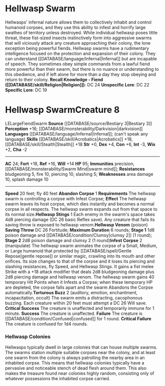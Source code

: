 ﻿---
ac: '24'
alignment: LE
all_resistance: null
burrow_speed: null
charisma: '-2'
climb_speed: null
constitution: '+6'
creature_ability:
- Abandon Corpse
- Hellwasp Stings
- Hellwasp Venom
- Infest Corpse
- Torturous Buzz
creature_family: null
description: 'Hellwasps'' infernal nature allows them to collectively inhabit and
  control [[DATABASE/trait/Humanoid|humanoid]] corpses, and they use this ability
  to infest and horrify large swathes of territory unless destroyed. While individual
  hellwasp poses little threat, these fist-sized insects instinctively form into aggressive
  swarms that will viciously attack any creature approaching their colony, the lone
  exception being powerful [[DATABASE/trait/Fiend|fiends]] .<br/><br/> Hellwasp swarms
  have a rudimentary intelligence focused on the protection and expansion of their
  colony. They can understand [[DATABASE/language/Infernal|Infernal]] but are incapable
  of speech. They sometimes obey simple commands from a lawful fiend more powerful
  than their swarm, but there is no nuance or understanding to this obedience, and
  if left alone for more than a day they stop obeying and return to their colony.<br/><br/><b><u>Recall
  Knowledge - Fiend</u> ( [[DATABASE/skill/Religion|Religion]] )</b>: DC 24<br/><b><u>Unspecific
  Lore</u></b>: DC 22<br/><b><u>Specific Lore</u></b>: DC 19'
dexterity: '+4'
element: null
fly_speed: '40'
fortitude: '+18'
hardness: null
hp: '95'
id: '1191'
immunity:
- precision
- '[[DATABASE/monsterability/Swarm Mind|swarm mind]]'
intelligence: '-3'
land_speed: '20'
language:
- '[[DATABASE/language/Infernal|Infernal]] ; (can''t speak any language)'
level: '8'
max_speed: '40'
name: Hellwasp Swarm
perception: '+16'
rarity: Common
reflex: '+16'
resistance:
- bludgeoning 5
- fire 10
- piercing 10
- slashing 5
rus_type_level: null
school: null
sense:
- '[[DATABASE/monsterability/Darkvision|darkvision]]'
size: Large
skill:
- '[[DATABASE/skill/Acrobatics|Acrobatics]] +18'
- '[[DATABASE/skill/Stealth|Stealth]] +18'
source: '[[DATABASE/source/Bestiary 3|Bestiary 3]]'
speed:
- 20 feet; fly 40 feet
spell: null
strength: '+0'
strength_req: '0'
strongest_save:
- Fortitude
swim_speed: null
trait:
- '[[DATABASE/trait/Fiend|Fiend]]'
- '[[DATABASE/trait/Swarm|Swarm]]'
type: Creature
vision: Darkvision
weakest_save:
- Will
weakness:
- area damage 10
- '[[DATABASE/trait/Splash|splash]] damage 10'
will: '+14'
wisdom: '+2'

---
# Hellwasp Swarm

Hellwasps' infernal nature allows them to collectively inhabit and control humanoid corpses, and they use this ability to infest and horrify large swathes of territory unless destroyed. While individual hellwasp poses little threat, these fist-sized insects instinctively form into aggressive swarms that will viciously attack any creature approaching their colony, the lone exception being powerful fiends.
 Hellwasp swarms have a rudimentary intelligence focused on the protection and expansion of their colony. They can understand [[DATABASE/language/Infernal|Infernal]] but are incapable of speech. They sometimes obey simple commands from a lawful fiend more powerful than their swarm, but there is no nuance or understanding to this obedience, and if left alone for more than a day they stop obeying and return to their colony.
**Recall Knowledge - Fiend ([[DATABASE/skill/Religion|Religion]])**: DC 24
**Unspecific Lore**: DC 22
**Specific Lore**: DC 19

# Hellwasp Swarm<span class="item-type">Creature 8</span>

<span class="trait-alignment item-trait">LE</span><span class="trait-size item-trait">Large</span><span class="item-trait">Fiend</span><span class="item-trait">Swarm</span>
**Source** [[DATABASE/source/Bestiary 3|Bestiary 3]]
**Perception** +16; [[DATABASE/monsterability/Darkvision|darkvision]]
**Languages** [[DATABASE/language/Infernal|Infernal]]; (can't speak any language)
**Skills** [[DATABASE/skill/Acrobatics|Acrobatics]] +18, [[DATABASE/skill/Stealth|Stealth]] +18
**Str** +0, **Dex** +4, **Con** +6, **Int** -3, **Wis** +2, **Cha** -2

---
**AC** 24; **Fort** +18, **Ref** +16, **Will** +14
**HP** 95; **Immunities** precision, [[DATABASE/monsterability/Swarm Mind|swarm mind]]; **Resistances** bludgeoning 5, fire 10, piercing 10, slashing 5; **Weaknesses** area damage 10, splash damage 10

---
**Speed** 20 feet; fly 40 feet
<span class="in-box-ability">**Abandon Corpse** <span class="action-icon">1</span> **Requirements** The hellwasp swarm is controlling a corpse with Infest Corpse; **Effect** The hellwasp swarm leaves its host corpse, which dies instantly and becomes a normal corpse in all respects. The hellwasp swarm expands out from that space to its normal size.</span><span class="in-box-ability">**Hellwasp Stings** <span class="action-icon">1</span> Each enemy in the swarm's space takes 4d8 piercing damage (DC 26 basic Reflex save). Any creature that fails its saving throw is exposed to hellwasp venom.</span><span class="in-box-ability">**Hellwasp Venom** (poison) **Saving Throw** DC 26 Fortitude; **Maximum Duration** 6 rounds; **Stage 1** 1d8 poison damage and [[DATABASE/condition/Clumsy|clumsy 2]] (1 round); **Stage 2** 2d8 poison damage and clumsy 2 (1 round)</span><span class="in-box-ability">**Infest Corpse** <span class="action-icon">2</span> (manipulate) The hellwasp swarm animates the corpse of a Small, Medium, or Large humanoid that protected by [[DATABASE/spell/Gentle Repose|gentle repose]] or similar magic, crawling into its mouth and other orifices. Its size changes to that of the corpse and it loses its piercing and slashing resistances, fly Speed, and Hellwasp Stings. It gains a fist melee Strike with a +18 attack modifier that deals 2d8 bludgeoning damage plus 2d8 piercing damage and hellwasp venom.
 The hellwasp swarm gains 40 temporary Hit Points when it Infests a Corpse; when these temporary HP are depleted, the corpse falls apart and the swarm Abandons the Corpse automatically.</span><span class="in-box-ability">**Torturous Buzz** <span class="action-icon">2</span> (auditory, emotion, enchantment, incapacitation, occult) The swarm emits a distracting, cacophonous buzzing. Each creature within 20 feet must attempt a DC 26 Will save. 
**Critical Success** The creature is unaffected and temporarily immune for 1 minute. 
**Success** The creature is unaffected. 
**Failure** The creature is [[DATABASE/condition/Confused|confused]] for 1 round. 
**Critical Failure** The creature is confused for 1d4 rounds.</span>

###  Hellwasp Colonies

Hellwasps typically dwell in large colonies that can house multiple swarms. The swarms station multiple suitable corpses near the colony, and at least one swarm from the colony is always patrolling the nearby area in an inhabited corpse. This means that hellwasp colonies typically have a pervasive and noticeable stench of dead flesh around them. This also makes the treasure found near colonies highly random, consisting only of whatever possessions the inhabited corpse carried.